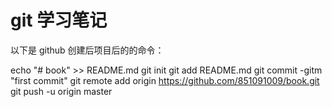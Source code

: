 # git 学习笔记

以下是 github 创建后项目后的的命令：

echo "# book" >> README.md
git init
git add README.md
git commit -gitm "first commit"
git remote add origin https://github.com/851091009/book.git
git push -u origin master
